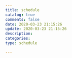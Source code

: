 ```yaml
---
title: schedule
catalog: true
comments: false
date: 2020-03-23 21:15:26
update: 2020-03-23 21:15:26
description:
categories:
type: schedule

---
```

